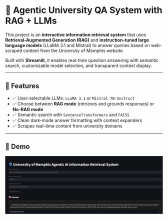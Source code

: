 # 🧠 Agentic University QA System with RAG + LLMs

This project is an **interactive information retrieval system** that uses **Retrieval-Augmented Generation (RAG)** and **instruction-tuned large language models** (LLaMA 3.1 and Mistral) to answer queries based on web-scraped content from the University of Memphis website.

Built with **Streamlit**, it enables real-time question answering with semantic search, customizable model selection, and transparent context display.

---

## 🔧 Features

- ✅ User-selectable LLMs: `LLaMA 3.1` or `Mistral-7B-Instruct`
- ✅ Choose between **RAG mode** (retrieves and grounds responses) or **No-RAG mode**
- ✅ Semantic search with `SentenceTransformers` and `FAISS`
- ✅ Clean dark-mode answer formatting with context expanders
- ✅ Scrapes real-time content from university domains

---

## 📸 Demo

![demo](assets/image.png)

